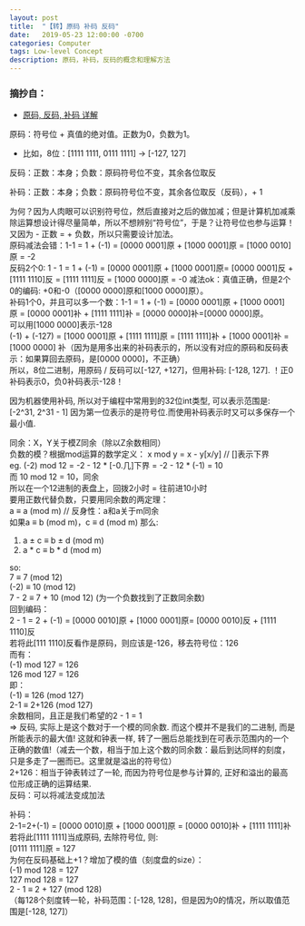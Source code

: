 ```yaml
---
layout: post
title:  "【转】原码 补码 反码"
date:   2019-05-23 12:00:00 -0700
categories: Computer
tags: Low-level Concept
description: 原码，补码，反码的概念和理解方法
---
```

### 摘抄自：
- [原码, 反码, 补码 详解](https://www.cnblogs.com/zhangziqiu/archive/2011/03/30/ComputerCode.html)

原码：符号位 + 真值的绝对值。正数为0，负数为1。  
- 比如，8位：[1111 1111, 0111 1111] -> [-127, 127]

反码：正数：本身；负数：原码符号位不变，其余各位取反

补码：正数：本身；负数：原码符号位不变，其余各位取反（反码），+ 1

为何？因为人肉眼可以识别符号位，然后直接对之后的做加减；但是计算机加减乘除运算想设计得尽量简单，所以不想辨别“符号位”，于是？让符号位也参与运算！又因为 - 正数 = + 负数，所以只需要设计加法。  
原码减法会错：1-1 = 1 + (-1) = [0000 0001]原 + [1000 0001]原 = [1000 0010]原 = -2  
反码2个0: 1 - 1 = 1 + (-1) = [0000 0001]原 + [1000 0001]原= [0000 0001]反 + [1111 1110]反 = [1111 1111]反 = [1000 0000]原 = -0 减法ok：真值正确，但是2个0的编码: +0和-0（[0000 0000]原和[1000 0000]原）。  
补码1个0，并且可以多一个数：1-1 = 1 + (-1) = [0000 0001]原 + [1000 0001]原 = [0000 0001]补 + [1111 1111]补 = [0000 0000]补=[0000 0000]原。  
可以用[1000 0000]表示-128  
(-1) + (-127) = [1000 0001]原 + [1111 1111]原 = [1111 1111]补 + [1000 0001]补 = [1000 0000]  补（因为是用多出来的补码表示的，所以没有对应的原码和反码表示：如果算回去原码，是[0000 0000]，不正确）  
所以，8位二进制，用原码 / 反码可以[-127, +127]，但用补码: [-128, 127]. ！正0补码表示0，负0补码表示-128！

因为机器使用补码, 所以对于编程中常用到的32位int类型, 可以表示范围是: [-2^31, 2^31 - 1] 因为第一位表示的是符号位.而使用补码表示时又可以多保存一个最小值.

同余：X，Y关于模Z同余（除以Z余数相同）  
负数的模？根据mod运算的数学定义： x mod y = x - y[x/y] // []表示下界  
eg. (-2) mod 12 = -2 - 12 * [-0.几]下界 = -2 - 12 * (-1) = 10  
而 10 mod 12 = 10，同余  
所以在一个12进制的表盘上，回拨2小时 = 往前进10小时  
要用正数代替负数，只要用同余数的两定理：  
a ≡ a (mod m) // 反身性：a和a关于m同余  
如果a ≡ b (mod m)，c ≡ d (mod m) 那么:  
1. a ± c ≡ b ± d (mod m)  
2. a * c ≡ b * d (mod m)  

so:  
7 ≡ 7 (mod 12)  
(-2) ≡ 10 (mod 12)  
7 - 2 ≡ 7 + 10 (mod 12) (为一个负数找到了正数同余数)  
回到编码：  
2 - 1 = 2 + (-1) = [0000 0010]原 + [1000 0001]原= [0000 0010]反 + [1111 1110]反  
若将此[111 1110]反看作是原码，则应该是-126，移去符号位：126  
而有：  
(-1) mod 127 = 126  
126 mod 127 = 126  
即：  
(-1) ≡ 126 (mod 127)  
2-1 ≡ 2+126 (mod 127)  
余数相同，且正是我们希望的2 - 1 = 1  
=> 反码, 实际上是这个数对于一个模的同余数. 而这个模并不是我们的二进制, 而是所能表示的最大值! 这就和钟表一样, 转了一圈后总能找到在可表示范围内的一个正确的数值!（减去一个数，相当于加上这个数的同余数：最后到达同样的刻度，只是多走了一圈而已。这里就是溢出的符号位）  
2+126：相当于钟表转过了一轮, 而因为符号位是参与计算的, 正好和溢出的最高位形成正确的运算结果.  
反码：可以将减法变成加法  

补码：  
2-1=2+(-1) = [0000 0010]原 + [1000 0001]原 = [0000 0010]补 + [1111 1111]补  
若将此[1111 1111]当成原码, 去除符号位, 则:  
[0111 1111]原 = 127  
为何在反码基础上+1？增加了模的值（刻度盘的size）：  
(-1) mod 128 = 127  
127 mod 128 = 127  
2 - 1 ≡ 2 + 127 (mod 128)  
（每128个刻度转一轮，补码范围：[-128, 128]，但是因为0的情况，所以取值范围是[-128, 127]）